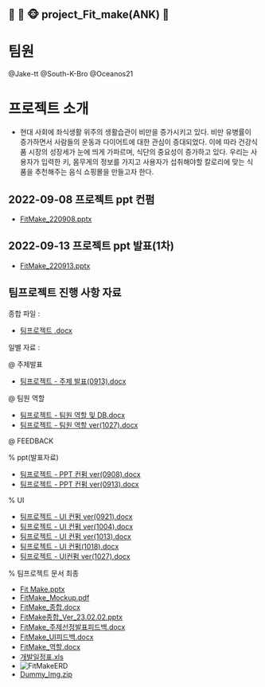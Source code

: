 ## 🐔  🐂 🐵  project_Fit_make(ANK) :muscle:

# 팀원
 @Jake-tt
 @South-K-Bro
 @Oceanos21

# 프로젝트 소개

- 현대 사회에 좌식생활 위주의 생활습관이 비만을 증가시키고 있다. 비만 유병률이 증가하면서 사람들의 운동과 다이어트에 대한 관심이 증대되었다.
  이에 따라 건강식품 시장의 성장세가 눈에 띄게 가파르며, 식단의 중요성이 증가하고 있다.
  우리는 사용자가 입력한 키, 몸무게의 정보를 가지고 사용자가 섭취해야할 칼로리에 맞는 식품을 추천해주는 음식 쇼핑몰을 만들고자 한다.  

 ## 2022-09-08 프로젝트 ppt 컨펌
 
  - [FitMake_220908.pptx](https://github.com/Jake-tt/project_Fit_make/files/10564428/FitMake_220908.pptx)
  
 ## 2022-09-13 프로젝트 ppt 발표(1차)

  - [FitMake_220913.pptx](https://github.com/Jake-tt/project_Fit_make/files/10564429/FitMake_220913.pptx)

 ## 팀프로젝트 진행 사항 자료

 종합 파일 :
  
- [팀프로젝트 .docx](https://github.com/NamKiHyeong/project_Fit_make/files/9867215/default.docx)
    
 일별 자료 :
   
 @ 주제발표 
- [팀프로젝트 - 주제 발표(0913).docx](https://github.com/NamKiHyeong/project_Fit_make/files/9802627/-.0913.docx)

 @ 팀원 역할 
- [팀프로젝트 - 팀원 역할 및 DB.docx](https://github.com/NamKiHyeong/project_Fit_make/files/9867204/-.DB.docx)
- [팀프로젝트 - 팀원 역할 ver(1027).docx](https://github.com/NamKiHyeong/project_Fit_make/files/9978115/-.ver.1027.docx)


 @ FEEDBACK
  
   
   % ppt(발표자료) 
- [팀프로젝트 - PPT 컨펌 ver(0908).docx](https://github.com/NamKiHyeong/project_Fit_make/files/9802622/-.PPT.ver.0908.docx)
- [팀프로젝트 - PPT 컨펌 ver(0913).docx](https://github.com/NamKiHyeong/project_Fit_make/files/9802623/-.PPT.ver.0913.docx)
 
 % UI
- [팀프로젝트 - UI 컨펌 ver(0921).docx](https://github.com/NamKiHyeong/project_Fit_make/files/9802624/-.UI.ver.0921.docx)
- [팀프로젝트 - UI 컨펌 ver(1004).docx](https://github.com/NamKiHyeong/project_Fit_make/files/9802625/-.UI.ver.1004.docx)
- [팀프로젝트 - UI 컨펌 ver(1013).docx](https://github.com/NamKiHyeong/project_Fit_make/files/9802626/-.UI.ver.1013.docx)
- [팀프로젝트 - UI 컨펌(1018).docx](https://github.com/NamKiHyeong/project_Fit_make/files/9802645/-.UI.1018.docx)
- [팀프로젝트 - UI컨펌 ver(1027).docx](https://github.com/NamKiHyeong/project_Fit_make/files/9878907/-.UI.ver.1027.docx)

 % 팀프로젝트 문서 최종
- [Fit Make.pptx](https://github.com/NamKiHyeong/project_Fit_make/files/10207650/Fit.Make.pptx)
- [FitMake_Mockup.pdf](https://github.com/NamKiHyeong/project_Fit_make/files/10207659/FitMake_Mockup.pdf)
- [FitMake_종합.docx](https://github.com/NamKiHyeong/project_Fit_make/files/10207660/FitMake_.docx)
- [FitMake종합_Ver_23.02.02.pptx](https://github.com/Jake-tt/project_Fit_make/files/10564867/Fit.Make._Ver_23.02.02.pptx)
- [FitMake_주제선정발표피드백.docx](https://github.com/NamKiHyeong/project_Fit_make/files/10207661/FitMake_.docx)
- [FitMake_UI피드백.docx](https://github.com/NamKiHyeong/project_Fit_make/files/10207662/FitMake_UI.docx)
- [FitMake_역할.docx](https://github.com/NamKiHyeong/project_Fit_make/files/10207663/FitMake_.docx)
- [개발일정표.xls](https://github.com/NamKiHyeong/project_Fit_make/files/10207666/default.xls)
- ![FitMakeERD](https://user-images.githubusercontent.com/109198744/207039242-744ce778-4016-4d0d-baa2-a2ca1e6255ac.png)
- [Dummy_Img.zip](https://github.com/NamKiHyeong/project_Fit_make/files/10207681/Dummy_Img.zip)



